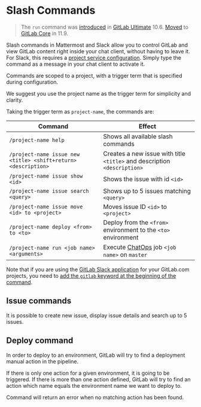 # Slash Commands

> The `run` command was [introduced](https://gitlab.com/gitlab-org/gitlab-ee/merge_requests/4466) in [GitLab Ultimate](https://about.gitlab.com/pricing/) 10.6. [Moved](https://gitlab.com/gitlab-org/gitlab-ce/merge_requests/24780) to [GitLab Core](https://about.gitlab.com/pricing/) in 11.9.

Slash commands in Mattermost and Slack allow you to control GitLab and view GitLab content right inside your chat client, without having to leave it. For Slack, this requires a [project service configuration](../user/project/integrations/slack_slash_commands.md). Simply type the command as a message in your chat client to activate it.

Commands are scoped to a project, with a trigger term that is specified during configuration.

We suggest you use the project name as the trigger term for simplicity and clarity.

Taking the trigger term as `project-name`, the commands are:

| Command | Effect |
| ------- | ------ |
| `/project-name help` | Shows all available slash commands |
| `/project-name issue new <title> <shift+return> <description>` | Creates a new issue with title `<title>` and description `<description>` |
| `/project-name issue show <id>` | Shows the issue with id `<id>` |
| `/project-name issue search <query>` | Shows up to 5 issues matching `<query>` |
| `/project-name issue move <id> to <project>` | Moves issue ID `<id>` to `<project>` |
| `/project-name deploy <from> to <to>` | Deploy from the `<from>` environment to the `<to>` environment |
| `/project-name run <job name> <arguments>` | Execute [ChatOps](../ci/chatops/README.md) job `<job name>` on `master` |

Note that if you are using the [GitLab Slack application](../user/project/integrations/gitlab_slack_application.md) for
your GitLab.com projects, you need to [add the `gitlab` keyword at the beginning of the command](../user/project/integrations/gitlab_slack_application.md#usage).

## Issue commands

It is possible to create new issue, display issue details and search up to 5 issues.

## Deploy command

In order to deploy to an environment, GitLab will try to find a deployment
manual action in the pipeline.

If there is only one action for a given environment, it is going to be triggered.
If there is more than one action defined, GitLab will try to find an action
which name equals the environment name we want to deploy to.

Command will return an error when no matching action has been found.
